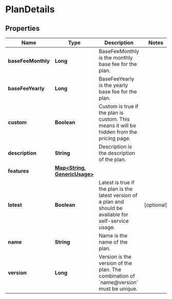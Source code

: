 

# PlanDetails


## Properties

| Name | Type | Description | Notes |
|------------ | ------------- | ------------- | -------------|
|**baseFeeMonthly** | **Long** | BaseFeeMonthly is the monthly base fee for the plan. |  |
|**baseFeeYearly** | **Long** | BaseFeeYearly is the yearly base fee for the plan. |  |
|**custom** | **Boolean** | Custom is true if the plan is custom. This means it will be hidden from the pricing page. |  |
|**description** | **String** | Description is the description of the plan. |  |
|**features** | [**Map&lt;String, GenericUsage&gt;**](GenericUsage.md) |  |  |
|**latest** | **Boolean** | Latest is true if the plan is the latest version of a plan and should be available for self-service usage. |  [optional] |
|**name** | **String** | Name is the name of the plan. |  |
|**version** | **Long** | Version is the version of the plan. The combination of &#x60;name@version&#x60; must be unique. |  |



